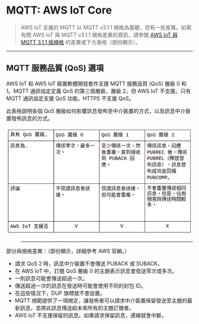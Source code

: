 # MQTT: AWS IoT Core

>AWS IoT 支援的 MQTT 以 MQTT v3.1.1 規格為基礎，但有一些差異。如需有關 AWS IoT 與 MQTT v3.1.1 規格差異的資訊，請參閱 [AWS IoT 與 MQTT 3.1.1 版規格](https://docs.aws.amazon.com/zh_tw/iot/latest/developerguide/mqtt.html) 的差異或下方表格（部份顯示）。

---

## MQTT 服務品質 (QoS) 選項

AWS IoT 和 AWS IoT 裝置軟體開發套件支援 MQTT 服務品質 (QoS) 層級 0 和 1。MQTT 通訊協定定義 QoS 的第三個層級，層級 2，但 AWS IoT 不支援。只有 MQTT 通訊協定支援 QoS 功能。HTTPS 不支援 QoS。

此表格說明各個 QoS 層級如何影響訊息發佈至中介裝置的方式，以及訊息中介裝置發佈訊息的方式。

![a1_QoS](https://github.com/xuan103/MQTT/blob/main/png/a1_Q0S.png)

>---

部分與規格差異：（部份顯示，詳細參考 AWS 官網。）

- 請求 QoS 2 時，訊息中介裝置不會傳送 PUBACK 或 SUBACK。
- 在 AWS IoT 中，訂閱 QoS 層級 0 的主題表示訊息會發送零次或多次。
- 一則訊息可能會傳送超過一次。
- 傳送超過一次的訊息在發送時可能會使用不同的封包 ID。
- 在這些情況下，DUP 旗標就不會設置。
- MQTT 規範提供了一項規定，讓發佈者可以請求中介裝置保留發送至主題的最新訊息，並將此訊息傳送給未來所有的主題訂閱者。
- AWS IoT 不支援保留的訊息。如果請求保留訊息，連線就會中斷。
